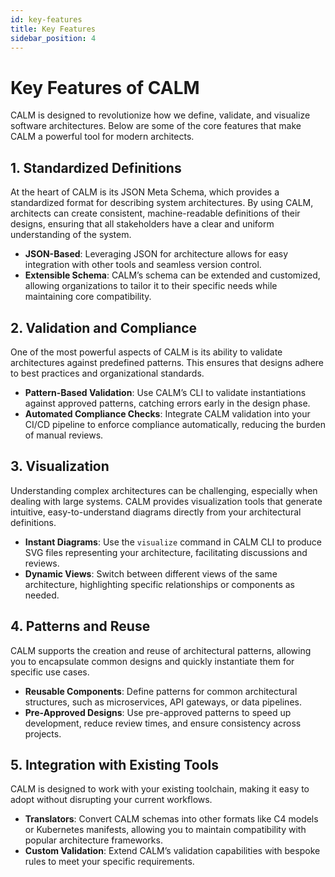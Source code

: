```yaml
---
id: key-features
title: Key Features
sidebar_position: 4
---
```


# Key Features of CALM

CALM is designed to revolutionize how we define, validate, and visualize software architectures. Below are some of the core features that make CALM a powerful tool for modern architects.

## 1. Standardized Definitions

At the heart of CALM is its JSON Meta Schema, which provides a standardized format for describing system architectures. By using CALM, architects can create consistent, machine-readable definitions of their designs, ensuring that all stakeholders have a clear and uniform understanding of the system.

- **JSON-Based**: Leveraging JSON for architecture allows for easy integration with other tools and seamless version control.
- **Extensible Schema**: CALM’s schema can be extended and customized, allowing organizations to tailor it to their specific needs while maintaining core compatibility.

## 2. Validation and Compliance

One of the most powerful aspects of CALM is its ability to validate architectures against predefined patterns. This ensures that designs adhere to best practices and organizational standards.

- **Pattern-Based Validation**: Use CALM’s CLI to validate instantiations against approved patterns, catching errors early in the design phase.
- **Automated Compliance Checks**: Integrate CALM validation into your CI/CD pipeline to enforce compliance automatically, reducing the burden of manual reviews.

## 3. Visualization

Understanding complex architectures can be challenging, especially when dealing with large systems. CALM provides visualization tools that generate intuitive, easy-to-understand diagrams directly from your architectural definitions.

- **Instant Diagrams**: Use the `visualize` command in CALM CLI to produce SVG files representing your architecture, facilitating discussions and reviews.
- **Dynamic Views**: Switch between different views of the same architecture, highlighting specific relationships or components as needed.

## 4. Patterns and Reuse

CALM supports the creation and reuse of architectural patterns, allowing you to encapsulate common designs and quickly instantiate them for specific use cases.

- **Reusable Components**: Define patterns for common architectural structures, such as microservices, API gateways, or data pipelines.
- **Pre-Approved Designs**: Use pre-approved patterns to speed up development, reduce review times, and ensure consistency across projects.

## 5. Integration with Existing Tools

CALM is designed to work with your existing toolchain, making it easy to adopt without disrupting your current workflows.

- **Translators**: Convert CALM schemas into other formats like C4 models or Kubernetes manifests, allowing you to maintain compatibility with popular architecture frameworks.
- **Custom Validation**: Extend CALM’s validation capabilities with bespoke rules to meet your specific requirements.


